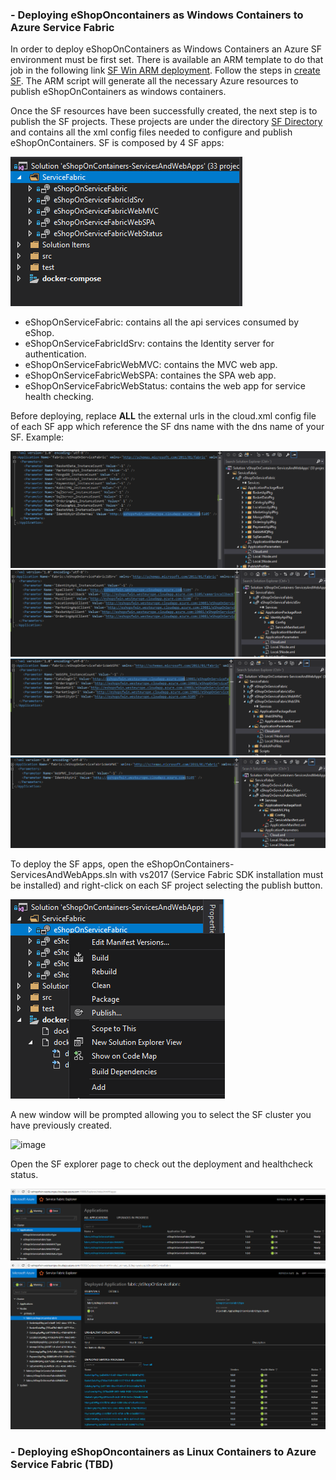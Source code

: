 ### - Deploying eShopOncontainers as Windows Containers to Azure Service Fabric

In order to deploy eShopOnContainers as Windows Containers an Azure SF environment must be first set. There is available an ARM template to do that job in the following link [SF Win ARM deployment](https://github.com/dotnet-architecture/eShopOnContainers/tree/dev/deploy/az/servicefabric/WindowsContainers). Follow the steps in [create SF](../deploy/az/servicefabric/WindowsContainers/readme.md). 
The ARM script will generate all the necessary Azure resources to publish eShopOnContainers as windows containers.

Once the SF resources have been successfully created, the next step is to publish the SF projects. These projects are under the directory [SF Directory](https://github.com/dotnet-architecture/eShopOnContainers/tree/dev/ServiceFabric) and contains all the xml config files needed to configure and publish eShopOnContainers. SF is composed by 4 SF apps:

<img src="https://github.com/dotnet-architecture/eShopOnContainers/blob/dev/img/sf/sf-directory.PNG">

- eShopOnServiceFabric: contains all the api services consumed by eShop.
- eShopOnServiceFabricIdSrv: contains the Identity server for authentication.
- eShopOnServiceFabricWebMVC: contains the MVC web app.
- eShopOnServiceFabricWebSPA: containes the SPA web app.
- eShopOnServiceFabricWebStatus: contains the web app for service health checking.

Before deploying, replace **ALL** the external urls in the cloud.xml config file of each SF app which reference the SF dns name with the dns name of your SF. Example:

<img src="https://github.com/dotnet-architecture/eShopOnContainers/blob/dev/img/sf/cloud-config.PNG">

<img src="https://github.com/dotnet-architecture/eShopOnContainers/blob/dev/img/sf/cloud-config-idsrv.PNG">

<img src="https://github.com/dotnet-architecture/eShopOnContainers/blob/dev/img/sf/cloud-config-spa.PNG">

<img src="https://github.com/dotnet-architecture/eShopOnContainers/blob/dev/img/sf/cloud-config-mvc.PNG">

To deploy the SF apps, open the eShopOnContainers-ServicesAndWebApps.sln with vs2017 (Service Fabric SDK installation must be installed) and right-click on each SF project selecting the publish button. 

<img src="https://github.com/dotnet-architecture/eShopOnContainers/blob/dev/img/sf/publish-button.PNG">

A new window will be prompted allowing you to select the SF cluster you have previously created.

![image](https://user-images.githubusercontent.com/1712635/30892260-9769397a-a305-11e7-9f41-2b86e398c366.png)

Open the SF explorer page to check out the deployment and healthcheck status.

<img src="https://github.com/dotnet-architecture/eShopOnContainers/blob/dev/img/sf/explorer-apps-status.PNG">

<img src="https://github.com/dotnet-architecture/eShopOnContainers/blob/dev/img/sf/explorer-deployment-status.PNG">

### - Deploying eShopOncontainers as Linux Containers to Azure Service Fabric (TBD)